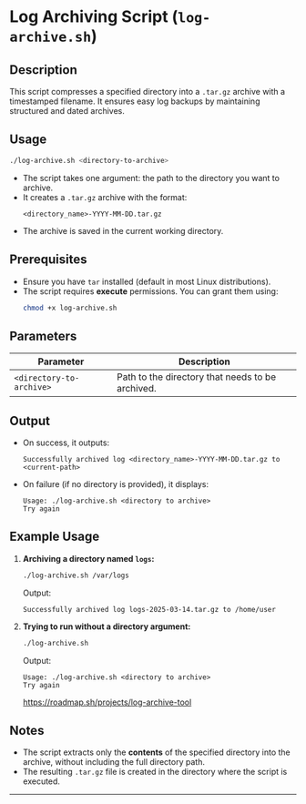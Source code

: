 # **Log Archiving Script (`log-archive.sh`)**

## **Description**
This script compresses a specified directory into a `.tar.gz` archive with a timestamped filename. It ensures easy log backups by maintaining structured and dated archives.

## **Usage**
```bash
./log-archive.sh <directory-to-archive>
```
- The script takes one argument: the path to the directory you want to archive.
- It creates a `.tar.gz` archive with the format:  
  ```
  <directory_name>-YYYY-MM-DD.tar.gz
  ```
- The archive is saved in the current working directory.

## **Prerequisites**
- Ensure you have `tar` installed (default in most Linux distributions).
- The script requires **execute** permissions. You can grant them using:
  ```bash
  chmod +x log-archive.sh
  ```

## **Parameters**
| Parameter | Description |
|-----------|-------------|
| `<directory-to-archive>` | Path to the directory that needs to be archived. |

## **Output**
- On success, it outputs:
  ```
  Successfully archived log <directory_name>-YYYY-MM-DD.tar.gz to <current-path>
  ```
- On failure (if no directory is provided), it displays:
  ```
  Usage: ./log-archive.sh <directory to archive>
  Try again
  ```

## **Example Usage**
1. **Archiving a directory named `logs`:**
   ```bash
   ./log-archive.sh /var/logs
   ```
   Output:
   ```
   Successfully archived log logs-2025-03-14.tar.gz to /home/user
   ```

2. **Trying to run without a directory argument:**
   ```bash
   ./log-archive.sh
   ```
   Output:
   ```
   Usage: ./log-archive.sh <directory to archive>
   Try again
   ```



   https://roadmap.sh/projects/log-archive-tool

## **Notes**
- The script extracts only the **contents** of the specified directory into the archive, without including the full directory path.
- The resulting `.tar.gz` file is created in the directory where the script is executed.

---
